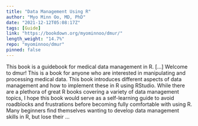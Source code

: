 ```yaml
---
title: "Data Management Using R"
author: "Myo Minn Oo, MD, PhD"
date: "2021-12-12T05:08:17Z"
tags: [Guide]
link: "https://bookdown.org/myominnoo/dmur/"
length_weight: "14.7%"
repo: "myominnoo/dmur"
pinned: false
---
```


This book is a guidebook for medical data management in R. [...] Welcome to dmur! This is a book for anyone who are interested in manipulating and processing medical data. This book introduces different aspects of data management and how to implement these in R using RStudio. While there are a plethora of great R books covering a variety of data management topics, I hope this book would serve as a self-learning guide to avoid roadblocks and frustrations before becoming fully comfortable with using R. Many beginners find themselves wanting to develop data management skills in R, but lose their  ...
